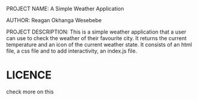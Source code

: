 PROJECT NAME:
A Simple Weather Application



AUTHOR:
Reagan Okhanga Wesebebe



PROJECT DESCRIPTION:
This is a simple weather application that  a user can use to check the weather of their favourite city. It returns the current temperature and an icon of the current weather state.
It consists of an html file, a css file and to add interactivity, an index.js file.

# LICENCE

check more on this